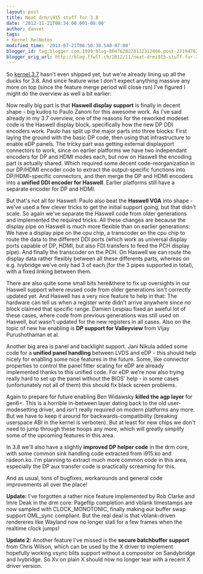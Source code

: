 ```yaml
---
layout: post
title: Neat drm/i915 stuff for 3.8
date: '2012-11-21T08:34:00.001-08:00'
author: danvet
tags:
- Kernel RelNotes
modified_time: '2013-07-21T06:50:38.540-07:00'
blogger_id: tag:blogger.com,1999:blog-8047628228132312466.post-2719478283665178832
blogger_orig_url: http://blog.ffwll.ch/2012/11/neat-drmi915-stuff-for-38.html
---
```



So [kernel 3.7](http://blog.ffwll.ch/2012/10/neat-drmi915-stuff-for-37.html) hasn't even shipped yet, but we're already lining up all the ducks for 3.8. And since feature wise I don't expect anything massive any more on top (since the feature merge period will close rsn) I've figured I might do the overview as well a bit earlier: 
<!--more-->
 Now really big part is that <b>Haswell display support</b> is finally in decent shape - big kudos to Paulo Zanoni for this awesome work. As I've said already in my 3.7 overview, one of the reasons for the reworked modeset code is the Haswell display block, specifically how the new DP DDI encoders work. Paulo has split up the major parts into three blocks: First laying the ground with the basic DP code, then using that infrastructure to enable eDP panels. The tricky part was getting external displayport connectors to work, since on earlier platforms we have two independant encoders for DP and HDMI modes each, but now on Haswell the encoding part is actually shared. Which required some decent code-reorganization in our DP/HDMI encoder code to extract the output-specific functions into DP/HDMI-specific connectors, and then merge the DP and HDMI encoders into a <b>unified DDI encoder for Haswell</b>. Earlier platforms still have a separate encoder for DP and HDMI. 
 
 But that's not all for Haswell: Paulo also beat the <b>Haswell VGA</b> into shape - we've used a few clever tricks to get the initial support going, but that didn't scale. So again we've separate the Haswell code from older generations and implemented the required tricks. All these changes are because the display pipe on Haswell is much more flexible than on earlier generations: We have a display pipe on the cpu chip, a transcoder on the cpu chip to route the data to the different DDI ports (which work as universal display ports capable of DP, HDMI, but also FDI transfers to feed the PCH display pipe). And finally the transcoder on the PCH. On Haswell we can route the display data rather flexibly between all these differents parts, whereas on e.g. Ivybridge we've only had 3 of each (for the 3 pipes supported in total), with a fixed linking between them. 
 
There are also quite some small bits here&there to fix up oversights in our Haswell support where reused code from older generations isn't correctly updated yet. And Haswell has a very nice feature to help in that: The hardware can tell us when a register write didn't arrive anywhere since no block claimed that specific range. Damien Lespiau fixed an aweful lot of these cases, where code from previous generations was still used on Haswell, but wasn't updated for the new registers in all cases. Also on the topic of new hw enabling is <b>DP support for Valleyview</b> from Vijay Purushothaman et al.  
 
Another big area is panel and backlight support. Jani Nikula added some code for a <b>unified panel handling</b> between LVDS and eDP - this should help nicely for enabling some nice features in the future. Some, like connector properties to control the panel fitter scaling for eDP are already implemented thanks to this unified code. For eDP we're now also trying really hard to set up the panel without the BIOS' help - in some cases (unfortunately not all of them) this should fix black screen problems.  
 
Again to prepare for future enabling Ben Widawsky <b>killed the agp layer</b> for gen6+. This is a horrible in-between layer dating back to the old user-modesetting driver, and isn't really required on modern platforms any more. But we have to keep it around for backwards-compatibility (breaking userspace ABI in the kernel is verboten). But at least for new chips we don't need to jump through these hoops any more, which will greatly simplify some of the upcoming features in this area. 
 
 In 3.8 we'll also have a slightly <b>improved DP helper code</b> in the drm core, with some common sink handling code extracted from i915.ko and radeon.ko. I'm planning to extract much more common code in this area, especially the DP aux transfer code is practically screaming for this. 
 
 And as usual, tons of bugfixes, workarounds and general code improvements all over the place!  

 <b>Update:</b> I've forgotten a rather nice feature implemented by Rob Clarke and Imre Deak in the drm core: Pageflip completion and vblank timestamps are now sampled with CLOCK_MONOTONIC, finally making our buffer swap support OML_sync compliant. But the real deal is that vblank-driven rendereres like Wayland now no longer stall for a few frames when the realtime clock jumps!  
 
 <b>Update 2:</b> Another feature I've missed is the <b>secure batchbuffer support</b> from Chris Wilson, which can be used by the X driver to implement hopefully working vsync blits support without a compositor on Sandybridge and Ivybridge. So Xv on plain X should now no longer tear with a recent X driver version. 
